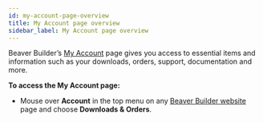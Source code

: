 ```yaml
---
id: my-account-page-overview
title: My Account page overview
sidebar_label: My Account page overview
---
```


Beaver Builder’s [My Account](https://www.wpbeaverbuilder.com/my-account/)
page gives you access to essential items and information such as your
downloads, orders, support, documentation and more.

**To access the My Account page:**

  * Mouse over **Account** in the top menu on any  [Beaver Builder website](https://www.wpbeaverbuilder.com/) page and choose **Downloads & Orders**.

